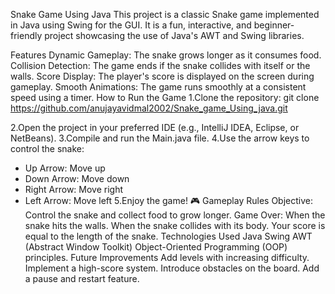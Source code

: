 Snake Game Using Java
This project is a classic Snake game implemented in Java using Swing for the GUI. It is a fun, interactive, and beginner-friendly project showcasing the use of Java's AWT and Swing libraries.

Features
Dynamic Gameplay: The snake grows longer as it consumes food.
Collision Detection: The game ends if the snake collides with itself or the walls.
Score Display: The player's score is displayed on the screen during gameplay.
Smooth Animations: The game runs smoothly at a consistent speed using a timer.
How to Run the Game
1.Clone the repository:
git clone https://github.com/anujayavidmal2002/Snake_game_Using_java.git

2.Open the project in your preferred IDE (e.g., IntelliJ IDEA, Eclipse, or NetBeans).
3.Compile and run the Main.java file.
4.Use the arrow keys to control the snake:
  - Up Arrow: Move up
  - Down Arrow: Move down
  - Right Arrow: Move right
  - Left Arrow: Move left
5.Enjoy the game! 🎮
Gameplay Rules
Objective: Control the snake and collect food to grow longer.
Game Over:
When the snake hits the walls.
When the snake collides with its body.
Your score is equal to the length of the snake.
Technologies Used
Java
Swing
AWT (Abstract Window Toolkit)
Object-Oriented Programming (OOP) principles.
Future Improvements
Add levels with increasing difficulty.
Implement a high-score system.
Introduce obstacles on the board.
Add a pause and restart feature.
